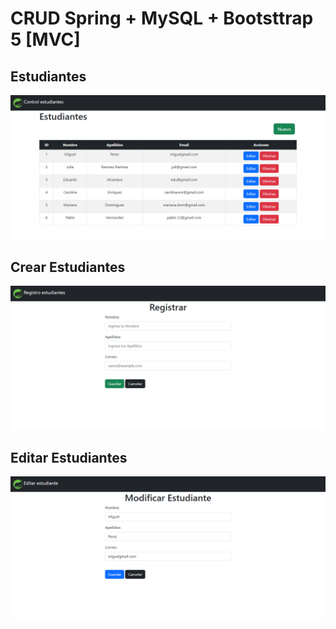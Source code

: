 #   CRUD Spring + MySQL + Bootsttrap 5 [MVC]

##  Estudiantes
<p aling="center">
    <img src="./README/estudiantes.png">
</p>

##  Crear Estudiantes
<p aling="center">
    <img src="./README/crear.png">
</p>

##  Editar Estudiantes
<p aling="center">
    <img src="./README/editar.png">
</p>